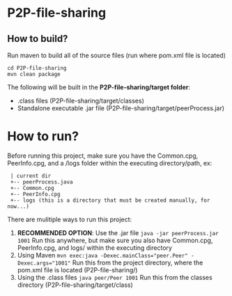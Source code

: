 # P2P-file-sharing
## How to build?
Run maven to build all of the source files (run where pom.xml file is located)
```
cd P2P-file-sharing
mvn clean package
```
The following will be built in the **P2P-file-sharing/target folder**:
- .class files (P2P-file-sharing/target/classes)
- Standalone executable .jar file (P2P-file-sharing/target/peerProcess.jar)

# How to run?
Before running this project, make sure you have the Common.cpg, PeerInfo.cpg, and a /logs folder within the executing directory/path, ex:
```
 | current dir
 +-- peerProcess.java
 +-- Common.cpg
 +-- PeerInfo.cpg
 +-- logs (this is a directory that must be created manually, for now...)
```
There are mulitiple ways to run this project:
1) **RECOMMENDED OPTION**: Use the .jar file
   ```java -jar peerProcess.jar 1001```
   Run this anywhere, but make sure you also have Common.cpg, PeerInfo.cpg, and logs/ within the executing directory
2) Using Maven
   ```mvn exec:java -Dexec.mainClass="peer.Peer" -Dexec.args="1001"```
   Run this from the project directory, where the pom.xml file is located (P2P-file-sharing/)
3) Using the .class files
   ``` java peer/Peer 1001 ```
   Run this from the classes directory (P2P-file-sharing/target/class)